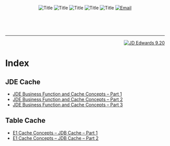 <div align="center">

![Title](http://satyr.io/1000x80/1?text=Working+with+Cache(s))
![Title](http://satyr.io/1000x80/white?text=by)
![Title](http://satyr.io/1000x80/white?text=Giovani+Perotto+Mesquita)
![Title](http://satyr.io/1000x80/white?text=Thanks+to)
![Title](http://satyr.io/1000x80/white?text=Ankit+Karwayun)
[![Email](https://img.shields.io/badge/mail-giovanipm%40gmaill.com-lightgray.svg)](mailto:giovanipm@gmail.com)

</div>

<br>
<br>
<br>

---

<div align="right">

[![JD Edwards 9.20](https://img.shields.io/badge/JD_Edwards-9.20-brightgreen.svg)](https://www.oracle.com/technical-resources/documentation/jd-edwards-enterpriseone.html)

</div>

# Index

## JDE Cache

- [JDE Business Function and Cache Concepts – Part 1](https://github.com/GiovaniPM/DMNTests/blob/main/Courses/JDE%20Cache/JDE%20Business%20Function%20and%20Cache%20Concepts%20%E2%80%93%20Part%201%20.md)
- [JDE Business Function and Cache Concepts – Part 2](https://github.com/GiovaniPM/DMNTests/blob/main/Courses/JDE%20Cache/JDE%20Business%20Function%20and%20Cache%20Concepts%20%E2%80%93%20Part%202%20.md)
- [JDE Business Function and Cache Concepts – Part 3](https://github.com/GiovaniPM/DMNTests/blob/main/Courses/JDE%20Cache/JDE%20Business%20Function%20and%20Cache%20Concepts%20%E2%80%93%20Part%203%20.md)

## Table Cache

- [E1 Cache Concepts – JDB Cache – Part 1](https://github.com/GiovaniPM/DMNTests/blob/main/Courses/JDE%20Cache/E1%20Cache%20Concepts%20%E2%80%93%20JDB%20Cache%20%E2%80%93%20Part%201%20.md)
- [E1 Cache Concepts – JDB Cache – Part 2](https://github.com/GiovaniPM/DMNTests/blob/main/Courses/JDE%20Cache/E1%20Cache%20Concepts%20%E2%80%93%20JDB%20Cache%20%E2%80%93%20Part%202%20.md)